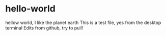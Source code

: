 # hello-world

hellow world, I like the planet earth
This is a test file, yes from the desktop terminal
Edits from github, try to pull!
